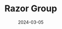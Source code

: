 ---  
layout: startup_page  
title: "Razor Group"  
id: "razorgroup.com"  
permalink: "/razorgrouprazorgroup.com03052024/"  
website: "https://www.razor-group.com/"  
funding_round: "Series D"  
funding_amount: ""  
investors: "Presight Capital"  
about: "Razor Group acquires and operates profitable Amazon FBA businesses and other online marketplace sellers. They focus on technology-driven e-commerce, aiming to build a global platform for consumer products across leading marketplaces. Their strategy involves significant growth capital and e-commerce expertise to propel acquired businesses to the next level."  
markets: "E-commerce, Consumer Goods, Retail, Brand Marketing, Business Development, Internet"  
hq: "Berlin, Berlin, Germany"  
founded_year: "2020"  
linkedin: "https://www.linkedin.com/company/razor-brands"  
twitter: "https://twitter.com/razorgroup"  
instagram: ""  
facebook: "https://www.facebook.com/razorbrands"  
crunchbase: "https://www.crunchbase.com/organization/razor-group"  
pitchbook: "https://pitchbook.com/profiles/company/442910-98"  

date_display: "05-Mar-2024"  
date: "2024-03-05"

# SEO Optimization  
meta_title: "Razor Group - Series D"  
meta_description: "Razor Group, Razor Group acquires and operates profitable Amazon FBA businesses and other online marketplace sellers. They focus on technology-driven e-commerce, a..."  
meta_keywords: "Razor Group, E-commerce, Consumer Goods, Retail, Brand Marketing, Business Development, Internet, Series D funding"  
canonical_url: "https://startup.projectstartups.com/razorgrouprazorgroup.com03052024/"  
---